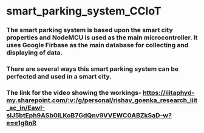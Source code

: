 # smart_parking_system_CCIoT
### The smart parking system is based upon the smart city properties and NodeMCU is used as the main microcontroller. It uses Google Firbase as the main database for collecting and displaying of data.
### There are several ways this smart parking system can be perfected and used in a smart city.
### The link for the video showing the workings- https://iiitaphyd-my.sharepoint.com/:v:/g/personal/rishav_goenka_research_iiit_ac_in/EawI-slJ5btEph9ASb0lLKoB7GdQnv9VVEWC0ABZkSaD-w?e=e1g8nR

